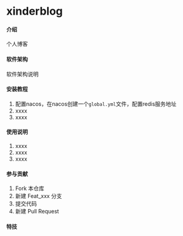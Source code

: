 # xinderblog

#### 介绍
个人博客

#### 软件架构
软件架构说明


#### 安装教程

1.  配置nacos，在nacos创建一个`global.yml`文件，配置redis服务地址
2.  xxxx
3.  xxxx

#### 使用说明

1.  xxxx
2.  xxxx
3.  xxxx

#### 参与贡献

1.  Fork 本仓库
2.  新建 Feat_xxx 分支
3.  提交代码
4.  新建 Pull Request


#### 特技
